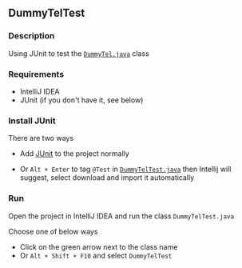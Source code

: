 ## DummyTelTest

### Description

Using JUnit to test the <a href='src/DummyTel.java'>`DummyTel.java`</a> class

### Requirements

- IntelliJ IDEA
- JUnit (if you don't have it, see below)

### Install JUnit

There are two ways

- Add <a href="lib/junit-4.13.1.jar">JUnit</a> to the project normally

- Or `Alt + Enter` to tag `@Test` in <a href='src/DummyTelTest.java'>`DummyTelTest.java`</a> then Intellij will suggest,
  select download and import it automatically

### Run

Open the project in IntelliJ IDEA and run the class `DummyTelTest.java`

Choose one of below ways

- Click on the green arrow next to the class name
- Or `Alt + Shift + F10` and select `DummyTelTest`
